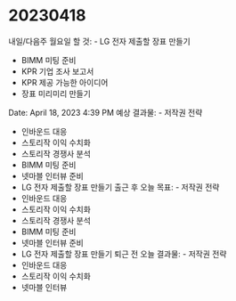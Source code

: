 # 20230418

내일/다음주 월요일 할 것: - LG 전자 제출할 장표 만들기
- BIMM 미팅 준비
- KPR 기업 조사 보고서
- KPR 제공 가능한 아이디어
- 장표 미리미리 만들기

Date: April 18, 2023 4:39 PM
예상 결과물: - 저작권 전략
- 인바운드 대응
- 스토리작 이익 수치화
- 스토리작 경쟁사 분석
- BIMM 미팅 준비
- 넷마블 인터뷰 준비
- LG 전자 제출할 장표 만들기
출근 후 오늘 목표: - 저작권 전략
- 인바운드 대응
- 스토리작 이익 수치화
- 스토리작 경쟁사 분석
- BIMM 미팅 준비
- 넷마블 인터뷰 준비
- LG 전자 제출할 장표 만들기
퇴근 전 오늘 결과물: - 저작권 전략
- 인바운드 대응
- 스토리작 이익 수치화
- 넷마블 인터뷰